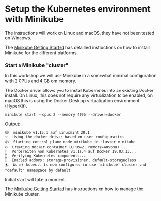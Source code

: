 # Setup the Kubernetes environment with Minikube

The instructions will work on Linux and macOS, they have not been tested on Windows.

The [Minikube Getting Started](https://minikube.sigs.k8s.io/docs/start/) has detailled instructions on how to install Minikube for the different platforms.

### Start a Minikube "cluster"

In this workshop we will use Minikube in a somewhat minimal configuration with 2 CPUs and 4 GB om memory. 

The Docker driver allows you to install Kubernetes into an existing Docker install. On Linux, this does not require any virtualization to be enabled, on macOS this is using the Docker Desktop virtualization environment (HyperKit). 

```
minikube start --cpus 2 --memory 4096 --driver=docker
```

Output:

```
😄  minikube v1.15.1 auf Linuxmint 20.1
✨  Using the docker driver based on user configuration
👍  Starting control plane node minikube in cluster minikube
🔥  Creating docker container (CPUs=2, Memory=4096MB) ...
🐳  Vorbereiten von Kubernetes v1.19.4 auf Docker 19.03.13...
🔎  Verifying Kubernetes components...
🌟  Enabled addons: storage-provisioner, default-storageclass
🏄  Done! kubectl is now configured to use "minikube" cluster and "default" namespace by default

```

Initial start will take a moment.

The [Minikube Getting Started](https://minikube.sigs.k8s.io/docs/start/) has instructions on how to manage the Minikube cluster.

